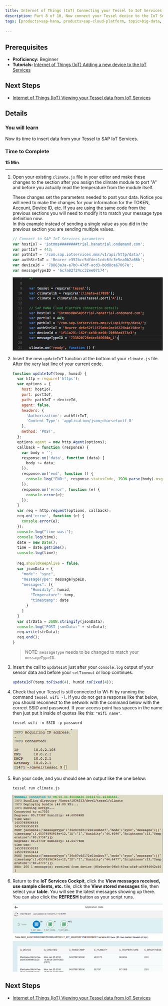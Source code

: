 ```yaml
---
title: Internet of Things (IoT) Connecting your Tessel to IoT Services
description: Part 8 of 10, Now connect your Tessel device to the IoT Services for sending data
tags: [products>sap-hana, products>sap-cloud-platform, topic>big-data, topic>internet-of-things, tutorial>beginner ]

---
```


## Prerequisites  
 - **Proficiency:** Beginner
 - **Tutorials:** [Internet of Things (IoT) Adding a new device to the IoT Services](http://www.sap.com/developer/tutorials/iot-part7-add-device.html)

## Next Steps
 - [Internet of Things (IoT) Viewing your Tessel data from IoT Services](http://www.sap.com/developer/tutorials/iot-part13-hcp-services-viewdataui5.html)


## Details
### You will learn  
Now its time to insert data from your Tessel to SAP IoT Services.   


### Time to Complete
**15 Min**.

---

1. Open your existing `climate.js` file in your editor and make these changes to the section after you assign the climate module to port "A" and before you actually read the temperature from the module itself.

    These changes set the parameters needed to post your data. Notice you will need to make the changes for your information for the TOKEN, Account, Device ID, etc.
    If you are using the same code from the previous sections you will need to modify it to match your message type definition now.  
    In this example instead of sending a single value as you did in the previous section you are sending multiple values.

    ```javascript
    // Connect to SAP IoT Services parameters
    var hostIoT = 'iotmms########trial.hanatrial.ondemand.com';
    var portIoT = 443;
    var pathIoT = '/com.sap.iotservices.mms/v1/api/http/data/';
    var authStrIoT = 'Bearer e352bcc5dfdec1cdc6fc3e5ea0b2a66b';
    var deviceId = '78863a3a-e7b0-47df-acd3-b0d8ca67067e';
    var messageTypeID = '6c7a02f24cc32ee07174';
    ```

    ![parameter definition](1.png)

2. Insert the new `updateIoT` function at the bottom of your `climate.js` file. After the very last line of your current code.

    ```javascript
    function updateIoT(temp, humid) {
      var http = require('https');
      var options = {
        host: hostIoT,
        port: portIoT,
        path: pathIoT + deviceId,
        agent: false,
        headers: {
          'Authorization': authStrIoT,
          'Content-Type': 'application/json;charset=utf-8'
        },
        method: 'POST',
      };
      options.agent = new http.Agent(options);
      callback = function (response) {
        var body = '';
        response.on('data', function (data) {
          body += data;
        });
        response.on('end', function () {
          console.log("END:", response.statusCode, JSON.parse(body).msg);
        });
        response.on('error', function (e) {
          console.error(e);
        });
      }
      var req = http.request(options, callback);
      req.on('error', function (e) {
        console.error(e);
      });
      console.log("time was:");
      console.log(time);
      date = new Date();
      time = date.getTime();
      console.log(time);

      req.shouldKeepAlive = false;
      var jsonData = {
        "mode": "sync",
        "messageType": messageTypeID,
        "messages": [{
            "Humidity": humid,
            "Temperature": temp,
            "timestamp": date
          }
        ]
      }
      var strData = JSON.stringify(jsonData);
      console.log("POST jsonData:" + strData);
      req.write(strData);
      req.end();
    }
    ```

    >NOTE: `messageType` needs to be changed to match your `messageTypeID`.


3. Insert the call to `updateIot` just after your `console.log` output of your sensor data and before your `setTimeout` or loop continues.

    ```javascript
    updateIoT(temp.toFixed(4), humid.toFixed(4));
    ```

4. Check that your Tessel is still connected to Wi-Fi by running the command `tessel wifi -l`. If you do not get a response like that below, you should reconnect to the network with the command below with the correct SSID and password. If your access point has spaces in the name then just put it inside of quotes like this: `"Wifi name"`.

    ```shell
    tessel wifi -n SSID -p password
    ```

    ![Acquiring IP](p8_6.png)

5. Run your code, and you should see an output like the one below:

    ```shell
    tessel run climate.js
    ```

    ![Posting to SAP Cloud Platform](p8_7.png)


6. Return to the **IoT Services Cockpit**, click the **View messages received, use sample clients, etc.** tile, click the **View stored messages** tile, then select your **table**. You will see the latest messages showing up there. You can also click the **REFRESH** button as your script runs.

    ![Viewing new values in SAP Cloud Platform](p8_8.png)

## Next Steps
  - [Internet of Things (IoT) Viewing your Tessel data from IoT Services](http://www.sap.com/developer/tutorials/iot-part13-hcp-services-viewdataui5.html)
